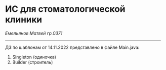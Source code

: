# ИС для стоматологической клиники
_Емельянов Матвей гр.0371_

---

ДЗ по шаблонам от 14.11.2022 представлено в файле Main.java:
1. Singleton (одиночка)
2. Builder (строитель)
